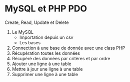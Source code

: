 # MySQL et PHP PDO

Create, Read, Update et Delete

1. Le MySQL
   - Importation depuis un csv
   - Les bases
2. Connection à une base de donnée avec une class PHP
3. Récupération toutes les données
4. Récupéré des données par critères et par ordre
5. Ajouter une ligne à une table
5. Mettre à jour une ligne à une table
5. Supprimer une ligne à une table